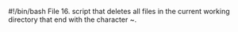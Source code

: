 #!/bin/bash
File 16. script that deletes all files in the current working directory that end with the character ~.
